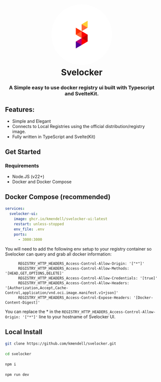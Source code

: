# <div align="center"><img style="border-radius: 50%;" src="./.gitlab/s.png" width="200"/> <br />Svelocker </div>

<div align="center"><h3>A Simple easy to use docker registry ui built with Typescript and SvelteKit.</h3></div>

## Features:

- Simple and Elegant
- Connects to Local Registries using the official distribution/registry image.
- Fully written in TypeScript and Svelte(Kit)

## Get Started

### Requirements

- Node.JS (v22+)
- Docker and Docker Compose


## Docker Compose (recommended)

```yaml
services:
  svelocker-ui:
    image: ghcr.io/kmendell/svelocker-ui:latest
    restart: unless-stopped
    env_file: .env
    ports:
      - 3000:3000
```

You will need to add the following env setup to your registry container so Svelocker can query and grab all docker information:

```env
      REGISTRY_HTTP_HEADERS_Access-Control-Allow-Origin: '["*"]'
      REGISTRY_HTTP_HEADERS_Access-Control-Allow-Methods: '[HEAD,GET,OPTIONS,DELETE]'
      REGISTRY_HTTP_HEADERS_Access-Control-Allow-Credentials: '[true]'
      REGISTRY_HTTP_HEADERS_Access-Control-Allow-Headers: '[Authorization,Accept,Cache-Control,application/vnd.oci.image.manifest.v1+json]'
      REGISTRY_HTTP_HEADERS_Access-Control-Expose-Headers: '[Docker-Content-Digest]'
```

You can replace the * in the `REGISTRY_HTTP_HEADERS_Access-Control-Allow-Origin: '["*"]'` line to your hostname of Svelocker UI.

## Local Install

```bash
git clone https://github.com/kmendell/svelocker.git

cd svelocker

npm i

npm run dev
```
